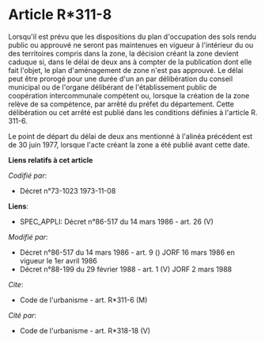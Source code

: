 # Article R*311-8

Lorsqu'il est prévu que les dispositions du plan d'occupation des sols rendu public ou approuvé ne seront pas maintenues en
vigueur à l'intérieur du ou des territoires compris dans la zone, la décision créant la zone devient caduque si, dans le
délai de deux ans à compter de la publication dont elle fait l'objet, le plan d'aménagement de zone n'est pas approuvé. Le
délai peut être prorogé pour une durée d'un an par délibération du conseil municipal ou de l'organe délibérant de
l'établissement public de coopération intercommunale compétent ou, lorsque la création de la zone relève de sa compétence,
par arrêté du préfet du département. Cette délibération ou cet arrêté est publié dans les conditions définies à l'article R.
311-6.

Le point de départ du délai de deux ans mentionné à l'alinéa précédent est de 30 juin 1977, lorsque l'acte créant la zone a
été publié avant cette date.

**Liens relatifs à cet article**

_Codifié par_:

  - Décret n°73-1023 1973-11-08

**Liens**:

  - SPEC_APPLI: Décret n°86-517 du 14 mars 1986 - art. 26 (V)

_Modifié par_:

  - Décret n°86-517 du 14 mars 1986 - art. 9 () JORF 16 mars 1986 en vigueur le 1er avril 1986
  - Décret n°88-199 du 29 février 1988 - art. 1 (V) JORF 2 mars 1988

_Cite_:

  - Code de l'urbanisme - art. R*311-6 (M)

_Cité par_:

  - Code de l'urbanisme - art. R*318-18 (V)
